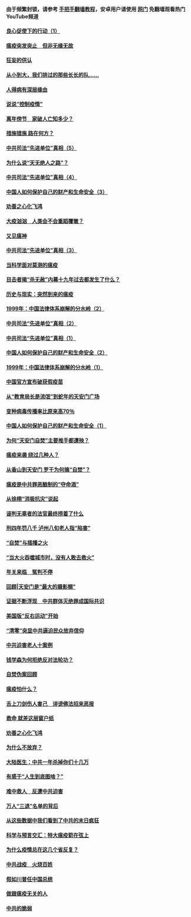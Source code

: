 #### 由于频繁封锁，请参考 [手把手翻墙教程](https://github.com/gfw-breaker/guides/wiki/)，安卓用户请使用 [网门](https://github.com/gfw-breaker/nogfw/blob/master/dl.md?t=02261500) 免翻墙观看热门YouTube频道 

#### [良心促使下的行动（1）](../pages/19/421302.md?t=02261500) 

#### [瘟疫突发突止　但非无缘无故](../pages/19/421281.md?t=02261500) 

#### [狂妄的供认](../pages/19/421199.md?t=02261500) 

#### [从小到大，我们排过的那些长长的队……](../pages/19/421243.md?t=02261500) 

#### [人得病有深层缘由](../pages/19/420864.md?t=02261500) 

#### [说说“控制疫情”](../pages/19/420831.md?t=02261500) 

#### [离年傍节　家破人亡知多少？](../pages/19/420563.md?t=02261500) 

#### [措施错施  路在何方？](../pages/19/420076.md?t=02261500) 

#### [中共司法“先进单位”真相（5）](../pages/19/419453.md?t=02261500) 

#### [为什么说“天无绝人之路”？](../pages/19/419618.md?t=02261500) 

#### [中共司法“先进单位”真相（4）](../pages/19/419452.md?t=02261500) 

#### [中国人如何保护自己的财产和生命安全（3）](../pages/19/419405.md?t=02261500) 

#### [劝善之心化飞鸿](../pages/19/418758.md?t=02261500) 

#### [大疫汹汹　人类会不会重蹈覆辙？](../pages/19/419691.md?t=02261500) 

#### [又见瘟神](../pages/19/419225.md?t=02261500) 

#### [中共司法“先进单位”真相（3）](../pages/19/419451.md?t=02261500) 

#### [当科学面对莫测的瘟疫](../pages/19/419625.md?t=02261500) 

#### [目击者揭“杀无赦”内幕十九年过去都发生了什么？](../pages/19/419617.md?t=02261500) 

#### [历史与现实：突然到来的瘟疫](../pages/19/419619.md?t=02261500) 

#### [1999年：中国法律体系崩解的分水岭（2）](../pages/19/419455.md?t=02261500) 

#### [中共司法“先进单位”真相（2）](../pages/19/419450.md?t=02261500) 

#### [中共司法“先进单位”真相（1）](../pages/19/419449.md?t=02261500) 

#### [中国人如何保护自己的财产和生命安全（2）](../pages/19/419404.md?t=02261500) 

#### [1999年：中国法律体系崩解的分水岭（1）](../pages/19/419454.md?t=02261500) 

#### [中国官方宣布破获假疫苗](../pages/19/419504.md?t=02261500) 

#### [从“教育局长是流氓”到蛇年的天安门广场](../pages/19/419470.md?t=02261500) 

#### [变种病毒传播率比原来高70％](../pages/19/419456.md?t=02261500) 

#### [中国人如何保护自己的财产和生命安全（1）](../pages/19/419403.md?t=02261500) 

#### [为何“天安门自焚”主要推手都遭殃？](../pages/19/419348.md?t=02261500) 

#### [瘟疫来袭 绕过几种人？](../pages/19/419349.md?t=02261500) 

#### [从香山到天安门 罗干为何搞“自焚”？](../pages/19/419270.md?t=02261500) 

#### [瘟疫是中共罪恶酿制的“夺命酒”](../pages/19/419223.md?t=02261500) 

#### [从徐栩“消极抗灾”说起](../pages/19/419224.md?t=02261500) 

#### [诬判无辜者的法官最终捞着了什么](../pages/19/419268.md?t=02261500) 

#### [刑四年罚八千 泸州八旬老人指“陷害”](../pages/19/419232.md?t=02261500) 

#### [“自焚”与插播之火](../pages/19/419226.md?t=02261500) 

#### [“当大火吞噬城市时，没有人敢去救火”](../pages/19/419077.md?t=02261500) 

#### [年关来临　冤判不停](../pages/19/419093.md?t=02261500) 

#### [回顾|天安门是“最大的摄影棚”](../pages/19/380866.md?t=02261500) 

#### [证据不断浮现　中共群体灭绝罪成国际共识](../pages/19/419031.md?t=02261500) 

#### [美国版“反右运动”开始](../pages/19/419030.md?t=02261500) 

#### [“清零”突显中共逼迫民众放弃信仰](../pages/19/418995.md?t=02261500) 

#### [中共迫害老人十案例](../pages/19/418831.md?t=02261500) 

#### [钱学森为何拒绝反对法轮功？](../pages/19/418905.md?t=02261500) 

#### [自焚伪案回顾](../pages/19/418799.md?t=02261500) 

#### [瘟疫怕什么？](../pages/19/418800.md?t=02261500) 

#### [舌上刀剑伤人害己　诽谤佛法招来恶报](../pages/19/418731.md?t=02261500) 

#### [救命 就差这层窗户纸](../pages/19/418706.md?t=02261500) 

#### [劝善之心化飞鸿](../pages/19/416766.md?t=02261500) 

#### [为什么不放弃？](../pages/19/418691.md?t=02261500) 

#### [大陆医生：中共一年杀掉你们十几万](../pages/19/418670.md?t=02261500) 

#### [有感于“人生到底图啥？”](../pages/19/418624.md?t=02261500) 

#### [难中救人　反遭中共迫害](../pages/19/418414.md?t=02261500) 

#### [万人“三退”名单的背后](../pages/19/418505.md?t=02261500) 

#### [从这些数据中我们看到了中共的末日疯狂](../pages/19/418420.md?t=02261500) 

#### [科学与预言交汇：特大瘟疫箭在弦上](../pages/19/418266.md?t=02261500) 

#### [为什么疫情总在这几个省反复？](../pages/19/418219.md?t=02261500) 

#### [中共战疫　火烧百姓](../pages/19/418220.md?t=02261500) 

#### [假如川普任中国总统](../pages/19/418174.md?t=02261500) 

#### [做跟瘟疫无关的人](../pages/19/418171.md?t=02261500) 

#### [中共的脆弱](../pages/19/418196.md?t=02261500) 

